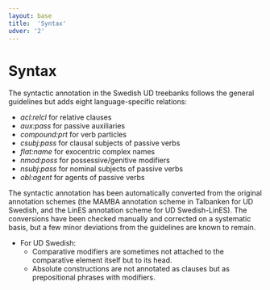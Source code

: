 ```yaml
---
layout: base
title:  'Syntax'
udver: '2'
---
```


# Syntax

The syntactic annotation in the Swedish UD treebanks follows the general guidelines but adds eight language-specific relations:

* _acl:relcl_ for relative clauses
* _aux:pass_ for passive auxiliaries
* _compound:prt_ for verb particles
* _csubj:pass_ for clausal subjects of passive verbs
* _flat:name_ for exocentric complex names
* _nmod:poss_ for possessive/genitive modifiers
* _nsubj:pass_ for nominal subjects of passive verbs
* _obl:agent_ for agents of passive verbs

The syntactic annotation has been automatically converted from the original annotation schemes (the MAMBA annotation scheme in Talbanken for UD Swedish, and the LinES annotation scheme for UD Swedish-LinES). The conversions have been checked manually and corrected on a systematic basis, but a few minor deviations from the guidelines are known to remain.

* For UD Swedish:
   * Comparative modifiers are sometimes not attached to the comparative element itself but to its head.
   * Absolute constructions are not annotated as clauses but as prepositional phrases with modifiers.
